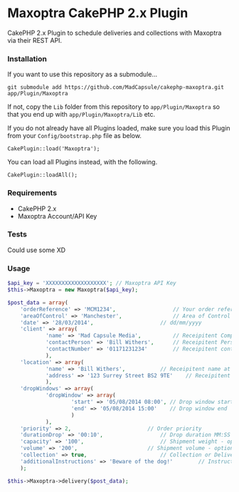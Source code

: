 Maxoptra CakePHP 2.x Plugin
================

CakePHP 2.x Plugin to schedule deliveries and collections with Maxoptra via their REST API.

### Installation

If you want to use this repository as a submodule...

```
git submodule add https://github.com/MadCapsule/cakephp-maxoptra.git app/Plugin/Maxoptra
```

If not, copy the `Lib` folder from this repository to `app/Plugin/Maxoptra` so that you end up with `app/Plugin/Maxoptra/Lib` etc.

If you do not already have all Plugins loaded, make sure you load this Plugin from your `Config/bootstrap.php` file as below.

```
CakePlugin::load('Maxoptra'); 
```

You can load all Plugins instead, with the following.

```
CakePlugin::loadAll(); 
```

### Requirements

* CakePHP 2.x
* Maxoptra Account/API Key

### Tests

Could use some XD

### Usage

```php
$api_key = 'XXXXXXXXXXXXXXXXXXX'; // Maxoptra API Key
$this->Maxoptra = new Maxoptra($api_key);

$post_data = array(
	'orderReference' => 'MCM1234', 					// Your order reference
	'areaOfControl' => 'Manchester', 				// Area of Control in Maxoptra for this order
	'date' => '28/03/2014',						// dd/mm/yyyy
	'client' => array(
			'name' => 'Mad Capsule Media',			// Receipitent Company or Person name
			'contactPerson' => 'Bill Withers',		// Receipitent Person fullname
			'contactNumber' => '01171231234'		// Receipitent contact telephone number
			),
	'location' => array(
			'name' => 'Bill Withers',			// Receipitent name at location
			'address' => '123 Surrey Street BS2 9TE'	// Receipitent address, without country
			),
	'dropWindows' => array(
			'dropWindow' => array(
					'start' => '05/08/2014 08:00', // Drop window start
					'end' => '05/08/2014 15:00'    // Drop window end
					)
			),
	'priority' => 2, 						// Order priority
	'durationDrop' => '00:10',	 				// Drop duration MM:SS
	'capacity' => '100', 						// Shipment weight - optional
	'volume' => '200', 						// Shipment volume - optional
	'collection' => true, 						// Collection or Delivery true/false
	'additionalInstructions' => 'Beware of the dog!'		// Instructions to driver
	);

$this->Maxoptra->delivery($post_data);
```

